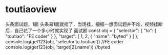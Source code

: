 # toutiaoview
头条面试题，1面
头条易1面就挂了，当场挂，细细一想面试题并不难，视频挂断后，自己花了一个多小时就实现了
面试题
const obj = {
  "selector": {
    "to": {
      "toutiao": "FE coder"
    }
  },
  "target": [
    1,
    2,
    {
      "name": "byted"
    }
  ]
};
console.log(get123(obj, 'selector.to.toutiao'))
//FE coder
console.log(get123(obj, 'target[2].name'))
//byted
